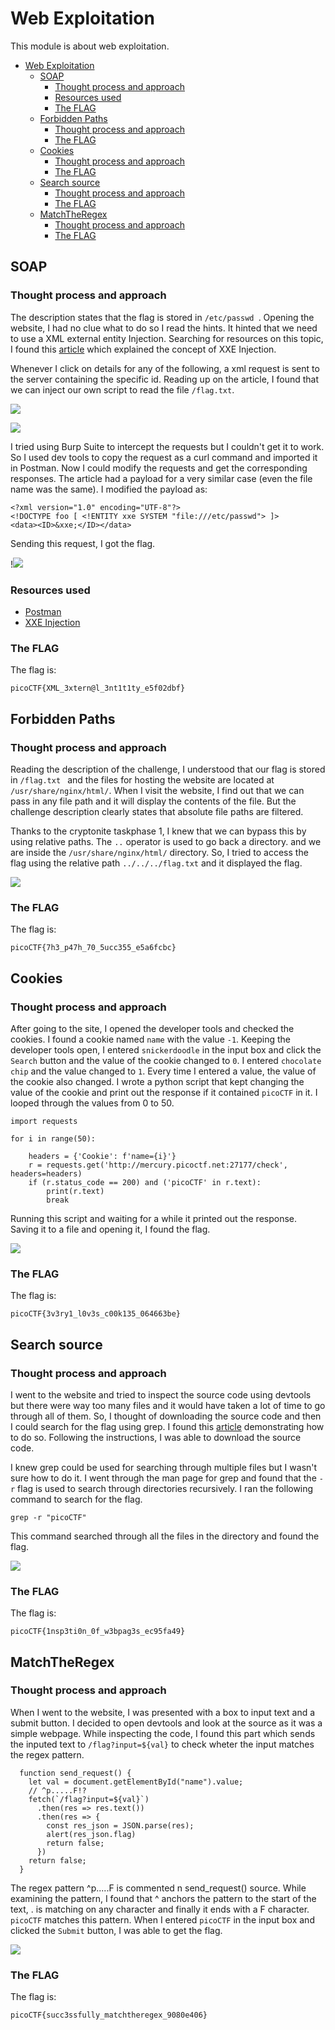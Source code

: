 # Web Exploitation

This module is about web exploitation.

- [Web Exploitation](#web-exploitation)
  - [SOAP](#soap)
    - [Thought process and approach](#thought-process-and-approach)
    - [Resources used](#resources-used)
    - [The FLAG](#the-flag)
  - [Forbidden Paths](#forbidden-paths)
    - [Thought process and approach](#thought-process-and-approach-1)
    - [The FLAG](#the-flag-1)
  - [Cookies](#cookies)
    - [Thought process and approach](#thought-process-and-approach-2)
    - [The FLAG](#the-flag-2)
  - [Search source](#search-source)
    - [Thought process and approach](#thought-process-and-approach-3)
    - [The FLAG](#the-flag-3)
  - [MatchTheRegex](#matchtheregex)
    - [Thought process and approach](#thought-process-and-approach-4)
    - [The FLAG](#the-flag-4)


## SOAP

### Thought process and approach

The description states that the flag is stored in `/etc/passwd `. Opening the website, I had no clue what to do so I read the hints. It hinted that we need to use a XML external entity Injection. Searching for resources on this topic, I found this [article](https://portswigger.net/web-security/xxe) which explained the concept of XXE Injection. 

Whenever I click on details for any of the following, a xml request is sent to the server containing the specific id. Reading up on the article, I found that we can inject our own script to read the file `/flag.txt`. 

![](../resources/soap/2.png)

![](../resources/soap/image.png)

I tried using Burp Suite to intercept the requests but I couldn't get it to work. So I used dev tools to copy the request as a curl command and imported it in Postman. Now I could modify the requests and get the corresponding responses. The article had a payload for a very similar case (even the file name was the same). I modified the payload as:

```
<?xml version="1.0" encoding="UTF-8"?>
<!DOCTYPE foo [ <!ENTITY xxe SYSTEM "file:///etc/passwd"> ]>
<data><ID>&xxe;</ID></data>
```

Sending this request, I got the flag.

!![](../resources/soap/3.png)

### Resources used

- [Postman](https://www.postman.com/)
- [XXE Injection](https://portswigger.net/web-security/xxe)
  
### The FLAG

The flag is:

```
picoCTF{XML_3xtern@l_3nt1t1ty_e5f02dbf}
```

## Forbidden Paths 

### Thought process and approach 

Reading the description of the challenge, I understood that our flag is stored in `/flag.txt ` and the files for hosting the website are located at `/usr/share/nginx/html/`. When I visit the website, I find out that we can pass in any file path and it will display the contents of the file. But the challenge description clearly states that absolute file paths are filtered. 

Thanks to the cryptonite taskphase 1, I knew that we can bypass this by using relative paths. The `..` operator is used to go back a directory. and we are inside the `/usr/share/nginx/html/` directory. So, I tried to access the flag using the relative path `../../../flag.txt` and it displayed the flag.

![](../resources/forbidden_paths/image.png)

### The FLAG

The flag is:

```
picoCTF{7h3_p47h_70_5ucc355_e5a6fcbc}
```

## Cookies

### Thought process and approach 

After going to the site, I opened the developer tools and checked the cookies. I found a cookie named `name` with the value `-1`. Keeping the developer tools open, I entered `snickerdoodle` in the input box and click the `Search` button and the value of the cookie changed to `0`. I entered `chocolate chip` and the value changed to `1`. Every time I entered a value, the value of the cookie also changed. I wrote a python script that kept changing the value of the cookie and print out the response if it contained `picoCTF` in it. I looped through the values from 0 to 50.

```
import requests

for i in range(50):
    
    headers = {'Cookie': f'name={i}'}
    r = requests.get('http://mercury.picoctf.net:27177/check', headers=headers)
    if (r.status_code == 200) and ('picoCTF' in r.text):
        print(r.text)
        break
```

Running this script and waiting for a while it printed out the response. Saving it to a file and opening it, I found the flag.

![](../resources/cookies/image.png)

### The FLAG

The flag is:

```
picoCTF{3v3ry1_l0v3s_c00k135_064663be}
```

## Search source

### Thought process and approach

I went to the website and tried to inspect the source code using devtools but there were way too many files and it would have taken a lot of time to go through all of them. So, I thought of downloading the source code and then I could search for the flag using grep. I found this [article](https://www.howtogeek.com/how-to-copy-a-whole-website-to-your-computer-using-wget/) demonstrating how to do so. Following the instructions, I was able to download the source code. 

I knew grep could be used for searching through multiple files but I wasn't sure how to do it. I went through the man page for grep and found that the `-r` flag is used to search through directories recursively. I ran the following command to search for the flag.

```grep -r "picoCTF"```

This command searched through all the files in the directory and found the flag.

![](../resources/search_source/image.png)

### The FLAG

The flag is:

```
picoCTF{1nsp3ti0n_0f_w3bpag3s_ec95fa49}
```

## MatchTheRegex

### Thought process and approach

When I went to the website, I was presented with a box to input text and a submit button. I decided to open devtools and look at the source as it was a simple webpage. While inspecting the code, I found this part which sends the inputed text to `/flag?input=${val}` to check wheter the input matches the regex pattern.

```
  function send_request() {
    let val = document.getElementById("name").value;
    // ^p.....F!?
    fetch(`/flag?input=${val}`)
      .then(res => res.text())
      .then(res => {
        const res_json = JSON.parse(res);
        alert(res_json.flag)
        return false;
      })
    return false;
  }
```

 The regex pattern ^p.....F  is commented n send_request() source. While examining the pattern, I found that ^ anchors the pattern to the start of the text, . is matching on any character and finally it ends with a F character. `picoCTF` matches this pattern. When I entered `picoCTF` in the input box and clicked the `Submit` button, I was able to get the flag.

 ![](../resources/matchtheregex/image.png)

### The FLAG

The flag is:

```
picoCTF{succ3ssfully_matchtheregex_9080e406}
```